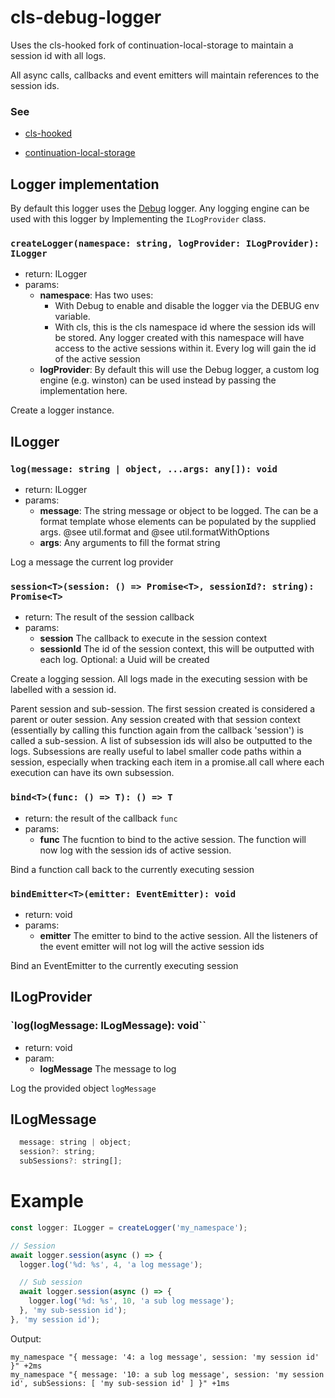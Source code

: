 # cls-debug-logger

Uses the cls-hooked fork of continuation-local-storage to maintain a session id with all logs.

All async calls, callbacks and event emitters will maintain references to the session ids.

### See

- [cls-hooked](https://github.com/jeff-lewis/cls-hooked)

- [continuation-local-storage](https://github.com/othiym23/node-continuation-local-storage)

## Logger implementation

By default this logger uses the [Debug](https://github.com/visionmedia/debug#readme) logger. Any logging engine can be used with this logger by Implementing the `ILogProvider` class.

### `createLogger(namespace: string, logProvider: ILogProvider): ILogger`

- return: ILogger
- params:
  - **namespace**: Has two uses:
    - With Debug to enable and disable the logger via the DEBUG env variable.
    - With cls, this is the cls namespace id where the session ids will be stored. Any logger created with this namespace will have access to the active sessions within it. Every log will gain the id of the active session
  - **logProvider**: By default this will use the Debug logger, a custom log engine (e.g. winston) can be used instead by passing the implementation here.

Create a logger instance.

## ILogger

### `log(message: string | object, ...args: any[]): void`

- return: ILogger
- params:
  - **message**: The string message or object to be logged. The can be a format template whose elements can be populated by the supplied args. @see util.format and @see util.formatWithOptions
  - **args**: Any arguments to fill the format string

Log a message the current log provider

### `session<T>(session: () => Promise<T>, sessionId?: string): Promise<T>`

- return: The result of the session callback
- params:
  - **session** The callback to execute in the session context
  - **sessionId** The id of the session context, this will be outputted with each log. Optional: a Uuid will be created

Create a logging session. All logs made in the executing session with be labelled with a session id.

Parent session and sub-session. The first session created is considered a parent or outer session. Any session created with that session context (essentially by calling this function again from the callback 'session') is called a sub-session. A list of subsession ids will also be outputted to the logs. Subsessions are really useful to label smaller code paths within a session, especially when tracking each item in a promise.all call where each execution can have its own subsession.

### `bind<T>(func: () => T): () => T`

- return: the result of the callback `func`
- params:
  - **func** The fucntion to bind to the active session. The function will now log with the session ids of active session.

Bind a function call back to the currently executing session

### `bindEmitter<T>(emitter: EventEmitter): void`

- return: void
- params:
  - **emitter** The emitter to bind to the active session. All the listeners of the event emitter will not log will the active session ids

Bind an EventEmitter to the currently executing session

## ILogProvider

### `log(logMessage: ILogMessage): void``

- return: void
- param:
  - **logMessage** The message to log

Log the provided object `logMessage`

## ILogMessage

```javascript
  message: string | object;
  session?: string;
  subSessions?: string[];
```

# Example

```javascript
const logger: ILogger = createLogger('my_namespace');

// Session
await logger.session(async () => {
  logger.log('%d: %s', 4, 'a log message');

  // Sub session
  await logger.session(async () => {
    logger.log('%d: %s', 10, 'a sub log message');
  }, 'my sub-session id');
}, 'my session id');
```

Output:

```
my_namespace "{ message: '4: a log message', session: 'my session id' }" +2ms
my_namespace "{ message: '10: a sub log message', session: 'my session id', subSessions: [ 'my sub-session id' ] }" +1ms
```
